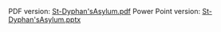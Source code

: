 PDF version: [St-Dyphan'sAsylum.pdf](https://github.com/user-attachments/files/20851926/St-Dyphan.sAsylum.pdf)
Power Point version: [St-Dyphan'sAsylum.pptx](https://github.com/user-attachments/files/20851927/St-Dyphan.sAsylum.pptx)
